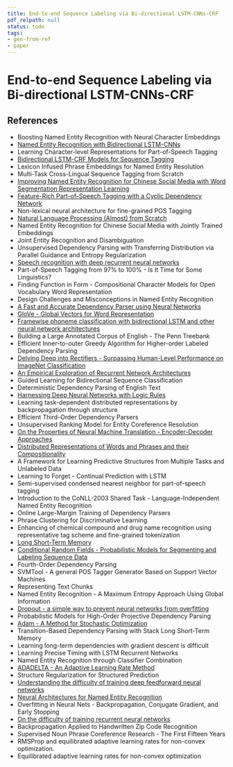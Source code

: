 ```yaml
---
title: End-to-end Sequence Labeling via Bi-directional LSTM-CNNs-CRF
pdf_relpath: null
status: todo
tags:
- gen-from-ref
- paper
---
```


# End-to-end Sequence Labeling via Bi-directional LSTM-CNNs-CRF

## References

- Boosting Named Entity Recognition with Neural Character Embeddings
- [Named Entity Recognition with Bidirectional LSTM-CNNs](./named-entity-recognition-with-bidirectional-lstm-cnns.md)
- Learning Character-level Representations for Part-of-Speech Tagging
- [Bidirectional LSTM-CRF Models for Sequence Tagging](./bidirectional-lstm-crf-models-for-sequence-tagging.md)
- Lexicon Infused Phrase Embeddings for Named Entity Resolution
- Multi-Task Cross-Lingual Sequence Tagging from Scratch
- [Improving Named Entity Recognition for Chinese Social Media with Word Segmentation Representation Learning](./improving-named-entity-recognition-for-chinese-social-media-with-word-segmentation-representation-learning.md)
- [Feature-Rich Part-of-Speech Tagging with a Cyclic Dependency Network](./feature-rich-part-of-speech-tagging-with-a-cyclic-dependency-network.md)
- Non-lexical neural architecture for fine-grained POS Tagging
- [Natural Language Processing (Almost) from Scratch](./natural-language-processing-almost-from-scratch.md)
- Named Entity Recognition for Chinese Social Media with Jointly Trained Embeddings
- Joint Entity Recognition and Disambiguation
- Unsupervised Dependency Parsing with Transferring Distribution via Parallel Guidance and Entropy Regularization
- [Speech recognition with deep recurrent neural networks](./speech-recognition-with-deep-recurrent-neural-networks.md)
- Part-of-Speech Tagging from 97% to 100% - Is It Time for Some Linguistics?
- Finding Function in Form - Compositional Character Models for Open Vocabulary Word Representation
- Design Challenges and Misconceptions in Named Entity Recognition
- [A Fast and Accurate Dependency Parser using Neural Networks](./a-fast-and-accurate-dependency-parser-using-neural-networks.md)
- [GloVe - Global Vectors for Word Representation](./glove-global-vectors-for-word-representation.md)
- [Framewise phoneme classification with bidirectional LSTM and other neural network architectures](./framewise-phoneme-classification-with-bidirectional-lstm-and-other-neural-network-architectures.md)
- Building a Large Annotated Corpus of English - The Penn Treebank
- Efficient Inner-to-outer Greedy Algorithm for Higher-order Labeled Dependency Parsing
- [Delving Deep into Rectifiers - Surpassing Human-Level Performance on ImageNet Classification](./delving-deep-into-rectifiers-surpassing-human-level-performance-on-imagenet-classification.md)
- [An Empirical Exploration of Recurrent Network Architectures](./an-empirical-exploration-of-recurrent-network-architectures.md)
- Guided Learning for Bidirectional Sequence Classification
- Deterministic Dependency Parsing of English Text
- [Harnessing Deep Neural Networks with Logic Rules](./harnessing-deep-neural-networks-with-logic-rules.md)
- Learning task-dependent distributed representations by backpropagation through structure
- Efficient Third-Order Dependency Parsers
- Unsupervised Ranking Model for Entity Coreference Resolution
- [On the Properties of Neural Machine Translation - Encoder-Decoder Approaches](./on-the-properties-of-neural-machine-translation-encoder-decoder-approaches.md)
- [Distributed Representations of Words and Phrases and their Compositionality](./distributed-representations-of-words-and-phrases-and-their-compositionality.md)
- A Framework for Learning Predictive Structures from Multiple Tasks and Unlabeled Data
- Learning to Forget - Continual Prediction with LSTM
- Semi-supervised condensed nearest neighbor for part-of-speech tagging
- Introduction to the CoNLL-2003 Shared Task - Language-Independent Named Entity Recognition
- Online Large-Margin Training of Dependency Parsers
- Phrase Clustering for Discriminative Learning
- Enhancing of chemical compound and drug name recognition using representative tag scheme and fine-grained tokenization
- [Long Short-Term Memory](./long-short-term-memory.md)
- [Conditional Random Fields - Probabilistic Models for Segmenting and Labeling Sequence Data](./conditional-random-fields-probabilistic-models-for-segmenting-and-labeling-sequence-data.md)
- Fourth-Order Dependency Parsing
- SVMTool - A general POS Tagger Generator Based on Support Vector Machines
- Representing Text Chunks
- Named Entity Recognition - A Maximum Entropy Approach Using Global Information
- [Dropout - a simple way to prevent neural networks from overfitting](./dropout-a-simple-way-to-prevent-neural-networks-from-overfitting.md)
- Probabilistic Models for High-Order Projective Dependency Parsing
- [Adam - A Method for Stochastic Optimization](./adam-a-method-for-stochastic-optimization.md)
- Transition-Based Dependency Parsing with Stack Long Short-Term Memory
- Learning long-term dependencies with gradient descent is difficult
- Learning Precise Timing with LSTM Recurrent Networks
- Named Entity Recognition through Classifier Combination
- [ADADELTA - An Adaptive Learning Rate Method](./adadelta-an-adaptive-learning-rate-method.md)
- Structure Regularization for Structured Prediction
- [Understanding the difficulty of training deep feedforward neural networks](./understanding-the-difficulty-of-training-deep-feedforward-neural-networks.md)
- [Neural Architectures for Named Entity Recognition](./neural-architectures-for-named-entity-recognition.md)
- Overfitting in Neural Nets - Backpropagation, Conjugate Gradient, and Early Stopping
- [On the difficulty of training recurrent neural networks](./on-the-difficulty-of-training-recurrent-neural-networks.md)
- Backpropagation Applied to Handwritten Zip Code Recognition
- Supervised Noun Phrase Coreference Research - The First Fifteen Years
- RMSProp and equilibrated adaptive learning rates for non-convex optimization.
- Equilibrated adaptive learning rates for non-convex optimization
